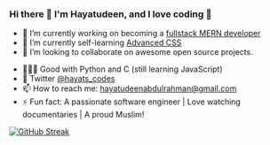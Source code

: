 ### Hi there 👋 I'm Hayatudeen, and I love coding 🥰

<!--
**religiousCoder/religiousCoder** is a ✨ _special_ ✨ repository because its `README.md` (this file) appears on your GitHub profile.

Here are some ideas to get you started:
-->

- 🔭 I’m currently working on becoming a [fullstack MERN developer]( https://github.com/HayatsCodes/fullstack_js)
- 🌱 I’m currently self-learning [Advanced CSS]( https://github.com/HayatsCodes/fullstack_js)
- 👯 I’m looking to collaborate on awesome open source projects.
<!-- 👨🏽‍🎓 Software engineering student at ALX Holberton School. -->
<!-- 💬 Blog [hayats builds](religiouscoder.hashnode.dev) -->
- 👨🏽‍💻 Good with Python and C (still learning JavaScript)
- 💬 Twitter [@hayats_codes](https://twitter.com/hayats_codes)
- 📫 How to reach me: hayatudeenabdulrahman@gmail.com
- ⚡ Fun fact: A passionate software engineer | Love watching documentaries | A proud Muslim!

[![GitHub Streak](https://streak-stats.demolab.com/?user=religiousCoder&theme=merko)](https://git.io/streak-stats)


